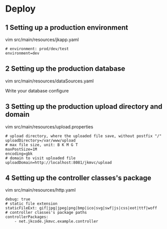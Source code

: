 # Deploy

## 1 Setting up a production environment

vim src/main/resources/jkapp.yaml

```
# environment: prod/dev/test
environment=dev
```
## 2 Setting up the production database

vim src/main/resources/dataSources.yaml

Write your database configure

## 3 Setting up the production upload directory and domain

vim src/main/resources/upload.properties

```
# upload directory, where the uploaded file save, without postfix "/"
uploadDirectory=/var/www/upload
# max file size, unit: B K M G T
maxPostSize=1M
encoding=gbk
# domain to visit uploaded file
uploadDomain=http://localhost:8081/jkmvc/upload
```

## 4 Setting up the controller classes's package

vim src/main/resources/http.yaml

```
debug: true
# static file extension
staticFileExt: gif|jpg|jpeg|png|bmp|ico|svg|swf|js|css|eot|ttf|woff
# controller classes's package paths
controllerPackages:
    - net.jkcode.jkmvc.example.controller
```